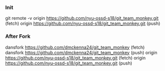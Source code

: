 ### Init

git remote -v
origin	https://github.com/nyu-ossd-s18/git_team_monkey.git (fetch)
origin	https://github.com/nyu-ossd-s18/git_team_monkey.git (push)

### After Fork

dansfork	https://github.com/dmckenna24/git_team_monkey (fetch)
dansfork	https://github.com/dmckenna24/git_team_monkey (push)
origin	https://github.com/nyu-ossd-s18/git_team_monkey.git (fetch)
origin	https://github.com/nyu-ossd-s18/git_team_monkey.git (push)
